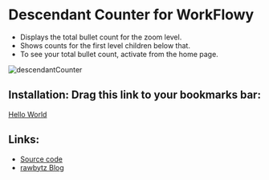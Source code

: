 # Descendant Counter for WorkFlowy
- Displays the total bullet count for the zoom level.
- Shows counts for the first level children below that. 
- To see your total bullet count, activate from the home page.

![descendantCounter](https://i.imgur.com/mtuSPJx.png)

## Installation: Drag this link to your bookmarks bar:

<!-- Special #setup editing instrucions go here -->
 <a href="javascript:(function (){alert('Hello world')})();">Hello World</a>

## Links:
- [Source code](https://github.com/rawbytz/descendant-counter/blob/master/descendantCounter.js)
- [rawbytz Blog](https://rawbytz.wordpress.com)